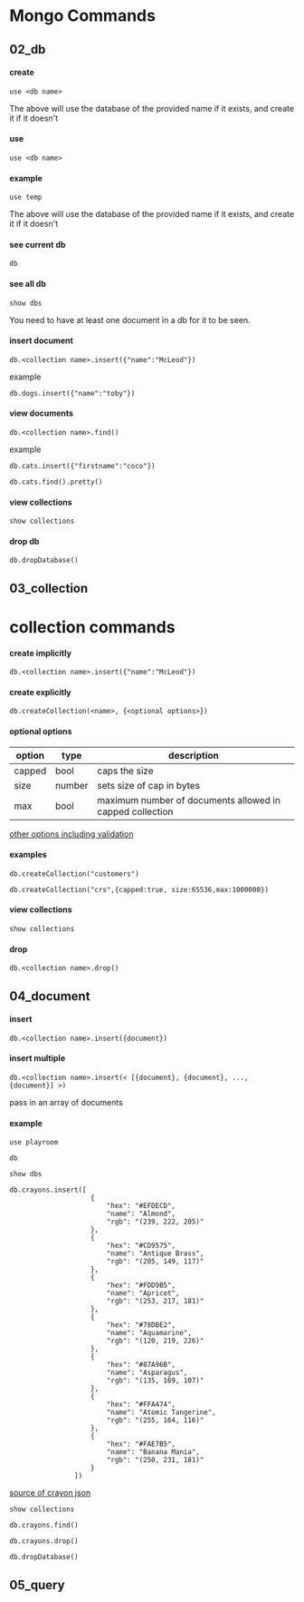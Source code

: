 # Mongo Commands

## 02_db

#### create

```
use <db name>
```
The above will use the database of the provided name if it exists, and create it if it doesn't

#### use

```
use <db name>
```

#### example
```
use temp
```

The above will use the database of the provided name if it exists, and create it if it doesn't

#### see current db

```
db
```

#### see all db

```
show dbs
```
You need to have at least one document in a db for it to be seen.

#### insert document

```
db.<collection name>.insert({"name":"McLeod"})
```

example
```
db.dogs.insert({"name":"toby"})
```

#### view documents
```
db.<collection name>.find()
```

example
```
db.cats.insert({"firstname":"coco"})
```

```
db.cats.find().pretty()
```

#### view collections
```
show collections
```

#### drop db
```
db.dropDatabase()
```

## 03_collection

# collection commands

#### create implicitly
```
db.<collection name>.insert({"name":"McLeod"})
```

#### create explicitly
```
db.createCollection(<name>, {<optional options>})
```

#### optional options
| option | type | description |
| --- | --- | --- |
| capped | bool | caps the size |
| size | number | sets size of cap in bytes |
| max | bool | maximum number of documents allowed in capped collection |

[other options including validation](https://docs.mongodb.com/manual/reference/method/db.createCollection/)

#### examples
```
db.createCollection("customers")
```

```
db.createCollection("crs",{capped:true, size:65536,max:1000000})
```

#### view collections
```
show collections
```

#### drop
```
db.<collection name>.drop()
```

## 04_document

#### insert
```
db.<collection name>.insert({document})
```

#### insert multiple
```
db.<collection name>.insert(< [{document}, {document}, ..., {document}] >)
```
pass in an array of documents

#### example
```
use playroom
```

```
db
```

```
show dbs
```

```
db.crayons.insert([
                    {
                        "hex": "#EFDECD",
                        "name": "Almond",
                        "rgb": "(239, 222, 205)"
                    },
                    {
                        "hex": "#CD9575",
                        "name": "Antique Brass",
                        "rgb": "(205, 149, 117)"
                    },
                    {
                        "hex": "#FDD9B5",
                        "name": "Apricot",
                        "rgb": "(253, 217, 181)"
                    },
                    {
                        "hex": "#78DBE2",
                        "name": "Aquamarine",
                        "rgb": "(120, 219, 226)"
                    },
                    {
                        "hex": "#87A96B",
                        "name": "Asparagus",
                        "rgb": "(135, 169, 107)"
                    },
                    {
                        "hex": "#FFA474",
                        "name": "Atomic Tangerine",
                        "rgb": "(255, 164, 116)"
                    },
                    {
                        "hex": "#FAE7B5",
                        "name": "Banana Mania",
                        "rgb": "(250, 231, 181)"
                    }
                ])
```
[source of crayon json](https://gist.githubusercontent.com/jjdelc/1868136/raw/c9160b1e60bd8c10c03dbd1a61b704a8e977c46b/crayola.json)

```
show collections
```

```
db.crayons.find()
```

```
db.crayons.drop()
```

```
db.dropDatabase()
```

## 05_query
